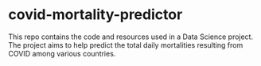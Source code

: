 # covid-mortality-predictor
This repo contains the code and resources used in a Data Science project. The project aims to help predict the total daily mortalities resulting from COVID among various countries.
